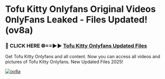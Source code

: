 # Tofu Kitty Onlyfans Original Videos 0nlyFans Leaked - Files Updated! (ov8a)

<h3>🔴 CLICK HERE 🌐==►► <a href="https://hideuri.com/03YgE1" rel="nofollow">Tofu Kitty Onlyfans Updated Files</a></h3>

Get Tofu Kitty Onlyfans and all content. Now you can access all videos and pictures of Tofu Kitty Onlyfans. New Updated Files 2025!

[![ov8a](https://i.imgur.com/NaUBvic.gif)](https://hideuri.com/03YgE1)
